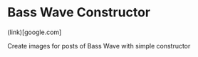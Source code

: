 # Bass Wave Constructor

(link)[google.com]

Create images for posts of Bass Wave with simple constructor
